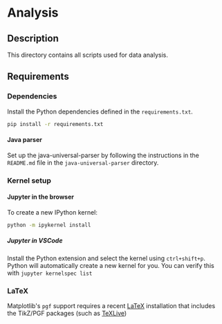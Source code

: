 # Analysis

## Description
This directory contains all scripts used for data analysis.

## Requirements

### Dependencies
Install the Python dependencies defined in the `requirements.txt`.
```bash
pip install -r requirements.txt
```

#### Java parser
Set up the java-universal-parser by following the instructions in the `README.md` file in the `java-universal-parser` directory.

### Kernel setup
#### Jupyter in the browser
To create a new IPython kernel:
```bash
python -m ipykernel install
```

##### Jupyter in VSCode
Install the Python extension and select the kernel using `ctrl+shift+p`. Python will automatically create a new kernel for you. You can verify this with `jupyter kernelspec list`

### LaTeX
Matplotlib's `pgf` support requires a recent [LaTeX](http://www.tug.org/) installation that includes the TikZ/PGF packages (such as [TeXLive](http://www.tug.org/texlive/))
